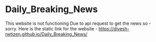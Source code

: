 # Daily_Breaking_News
This website is not functioning Due to api request to get the news so - sorry.
Here is the static link for the website - https://divesh-netizen.github.io/Daily_Breaking_News/
